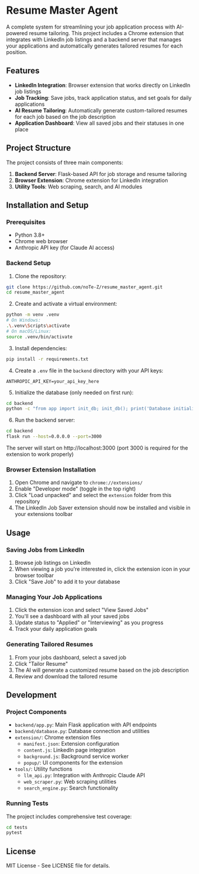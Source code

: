 # Resume Master Agent

A complete system for streamlining your job application process with AI-powered resume tailoring. This project includes a Chrome extension that integrates with LinkedIn job listings and a backend server that manages your applications and automatically generates tailored resumes for each position.

## Features

- **LinkedIn Integration**: Browser extension that works directly on LinkedIn job listings
- **Job Tracking**: Save jobs, track application status, and set goals for daily applications
- **AI Resume Tailoring**: Automatically generate custom-tailored resumes for each job based on the job description
- **Application Dashboard**: View all saved jobs and their statuses in one place

## Project Structure

The project consists of three main components:

1. **Backend Server**: Flask-based API for job storage and resume tailoring
2. **Browser Extension**: Chrome extension for LinkedIn integration
3. **Utility Tools**: Web scraping, search, and AI modules

## Installation and Setup

### Prerequisites

- Python 3.8+
- Chrome web browser
- Anthropic API key (for Claude AI access)

### Backend Setup

1. Clone the repository:
```bash
git clone https://github.com/noTe-Z/resume_master_agent.git
cd resume_master_agent
```

2. Create and activate a virtual environment:
```bash
python -m venv .venv
# On Windows:
.\.venv\Scripts\activate
# On macOS/Linux:
source .venv/bin/activate
```

3. Install dependencies:
```bash
pip install -r requirements.txt
```

4. Create a `.env` file in the `backend` directory with your API keys:
```
ANTHROPIC_API_KEY=your_api_key_here
```

5. Initialize the database (only needed on first run):
```bash
cd backend
python -c "from app import init_db; init_db(); print('Database initialized successfully!')"
```

6. Run the backend server:
```bash
cd backend
flask run --host=0.0.0.0 --port=3000
```

The server will start on http://localhost:3000 (port 3000 is required for the extension to work properly)

### Browser Extension Installation

1. Open Chrome and navigate to `chrome://extensions/`
2. Enable "Developer mode" (toggle in the top right)
3. Click "Load unpacked" and select the `extension` folder from this repository
4. The LinkedIn Job Saver extension should now be installed and visible in your extensions toolbar

## Usage

### Saving Jobs from LinkedIn

1. Browse job listings on LinkedIn
2. When viewing a job you're interested in, click the extension icon in your browser toolbar
3. Click "Save Job" to add it to your database

### Managing Your Job Applications

1. Click the extension icon and select "View Saved Jobs"
2. You'll see a dashboard with all your saved jobs
3. Update status to "Applied" or "Interviewing" as you progress
4. Track your daily application goals

### Generating Tailored Resumes

1. From your jobs dashboard, select a saved job
2. Click "Tailor Resume"
3. The AI will generate a customized resume based on the job description
4. Review and download the tailored resume

## Development

### Project Components

- `backend/app.py`: Main Flask application with API endpoints
- `backend/database.py`: Database connection and utilities
- `extension/`: Chrome extension files
  - `manifest.json`: Extension configuration
  - `content.js`: LinkedIn page integration
  - `background.js`: Background service worker
  - `popup/`: UI components for the extension
- `tools/`: Utility functions
  - `llm_api.py`: Integration with Anthropic Claude API
  - `web_scraper.py`: Web scraping utilities
  - `search_engine.py`: Search functionality

### Running Tests

The project includes comprehensive test coverage:

```bash
cd tests
pytest
```

## License

MIT License - See LICENSE file for details.
